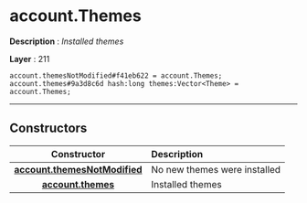 # account.Themes

**Description** : *Installed themes*

**Layer** : 211

```tl
account.themesNotModified#f41eb622 = account.Themes;
account.themes#9a3d8c6d hash:long themes:Vector<Theme> = account.Themes;
```

---

## Constructors

| Constructor | Description |
| :---: | :--- |
| [**account.themesNotModified**](constructor/account.themesNotModified) | No new themes were installed |
| [**account.themes**](constructor/account.themes) | Installed themes |
